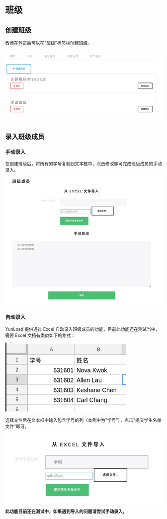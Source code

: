 # 班级

## 创建班级

教师在登录后可以在"班级"标签栏创建班级。

![](../images/teacher_class_create.png)

## 录入班级成员

### 手动录入

在创建班级后，将所有的学号复制到文本框中，点击修改即可完成班级成员的手动录入。

![](../images/teacher_class_members.png)

### 自动录入

YunLoad 提供通过 Excel 自动录入班级成员的功能，目前此功能还在测试当中，需要 Excel 文档有类似如下的格式：

![](../images/teacher_class_members_auto.png)

选择文件后在文本框中输入包含学号的列（本例中为"学号"），点击"提交学生名单文件"即可。

![](../images/teacher_class_members_auto_import.png)

**此功能目前还在测试中，如果遇到导入的问题请尝试手动录入。**

